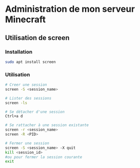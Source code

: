 # Administration de mon serveur Minecraft

## Utilisation de screen

### Installation

```bash
sudo apt install screen
```

### Utilisation

```bash
# Creer une session
screen -S <session_name>

# Lister des sessions
screen -ls

# Se détacher d'une session
Ctrl+a d

# Se rattacher à une session existante
screen -r <session_name>
screen -R <PID>

# Fermer une session
screen -S <session_name> -X quit
kill <session_id>
#ou pour fermer la session courante
exit
```
